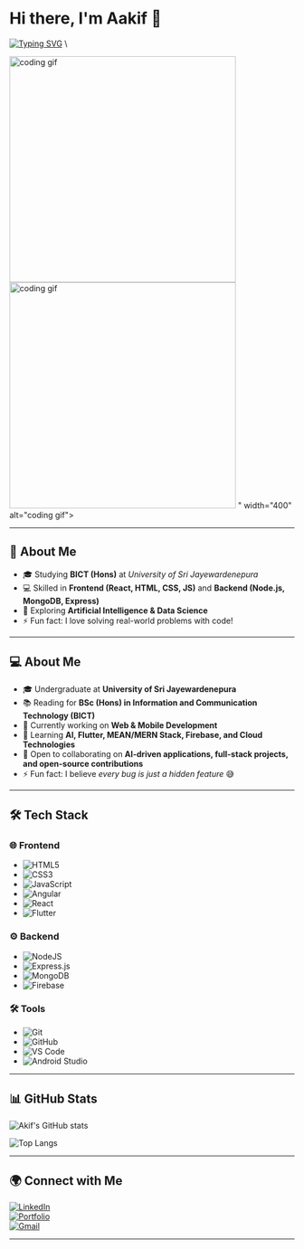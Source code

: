 # Hi there, I'm Aakif 👋  

[![Typing SVG](https://readme-typing-svg.herokuapp.com?font=Fira+Code&weight=500&size=24&pause=1000&color=36BCF7&width=600&lines=Software+Developer;Flutter+%7C+Web+Developer;Open+Source+Enthusiast;Always+Learning+New+Things)](https://git.io/typing-svg) \


<img src="https://media.giphy.com/media/3o7aD2saalBwwftBIY/giphy.gif" width="400" alt="coding gif">
<img src="<img src="https://media.giphy.com/media/3o7aD2saalBwwftBIY/giphy.gif" width="400" alt="coding gif">
" width="400" alt="coding gif">


---

## 🚀 About Me  


<img align="right" src="
" width="250">

- 🎓 Studying **BICT (Hons)** at *University of Sri Jayewardenepura*  
- 💻 Skilled in **Frontend (React, HTML, CSS, JS)** and **Backend (Node.js, MongoDB, Express)**  
- 🤖 Exploring **Artificial Intelligence & Data Science**  
- ⚡ Fun fact: I love solving real-world problems with code!  

---

## 💻 About Me
- 🎓 Undergraduate at **University of Sri Jayewardenepura**  
- 📚 Reading for **BSc (Hons) in Information and Communication Technology (BICT)**  
- 🔭 Currently working on **Web & Mobile Development**  
- 🌱 Learning **AI, Flutter, MEAN/MERN Stack, Firebase, and Cloud Technologies**  
- 👯 Open to collaborating on **AI-driven applications, full-stack projects, and open-source contributions**  
- ⚡ Fun fact: I believe *every bug is just a hidden feature* 😅  

---

## 🛠️ Tech Stack


### 🌐 Frontend  
- ![HTML5](https://img.shields.io/badge/HTML5-E34F26?style=flat&logo=html5&logoColor=white)  
- ![CSS3](https://img.shields.io/badge/CSS3-1572B6?style=flat&logo=css3&logoColor=white)  
- ![JavaScript](https://img.shields.io/badge/JavaScript-F7DF1E?style=flat&logo=javascript&logoColor=black)  
- ![Angular](https://img.shields.io/badge/Angular-DD0031?style=flat&logo=angular&logoColor=white)  
- ![React](https://img.shields.io/badge/React-20232A?style=flat&logo=react&logoColor=61DAFB)  
- ![Flutter](https://img.shields.io/badge/Flutter-02569B?style=flat&logo=flutter&logoColor=white)  

### ⚙️ Backend  
- ![NodeJS](https://img.shields.io/badge/Node.js-339933?style=flat&logo=node.js&logoColor=white)  
- ![Express.js](https://img.shields.io/badge/Express.js-404D59?style=flat)  
- ![MongoDB](https://img.shields.io/badge/MongoDB-4EA94B?style=flat&logo=mongodb&logoColor=white)  
- ![Firebase](https://img.shields.io/badge/Firebase-ffca28?style=flat&logo=firebase&logoColor=black)  

### 🛠 Tools  
- ![Git](https://img.shields.io/badge/Git-F05032?style=flat&logo=git&logoColor=white)  
- ![GitHub](https://img.shields.io/badge/GitHub-100000?style=flat&logo=github&logoColor=white)  
- ![VS Code](https://img.shields.io/badge/VS%20Code-0078d7?style=flat&logo=visual-studio-code&logoColor=white)  
- ![Android Studio](https://img.shields.io/badge/Android%20Studio-3DDC84?style=flat&logo=android-studio&logoColor=white)  

---

## 📊 GitHub Stats
![Akif's GitHub stats](https://github-readme-stats.vercel.app/api?username=Akif&show_icons=true&theme=tokyonight)  

![Top Langs](https://github-readme-stats.vercel.app/api/top-langs/?username=Akif&layout=compact&theme=tokyonight)  

---

## 🌍 Connect with Me
[![LinkedIn](https://img.shields.io/badge/LinkedIn-blue?style=flat&logo=linkedin)](https://linkedin.com/in/YOUR-LINKEDIN)  
[![Portfolio](https://img.shields.io/badge/Portfolio-000?style=flat&logo=react)](https://your-portfolio-link.com)  
[![Gmail](https://img.shields.io/badge/Email-D14836?style=flat&logo=gmail&logoColor=white)](mailto:your-email@gmail.com)  

---
